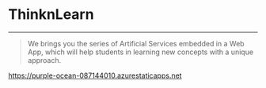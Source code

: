 # ThinknLearn
---
> We brings you the series of Artificial Services embedded in a Web App, which will help students in learning new concepts with a unique approach.

https://purple-ocean-087144010.azurestaticapps.net
